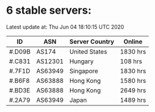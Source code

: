 # 6 stable servers:

Latest update at: Thu Jun 04 18:10:15 UTC 2020

| ID | ASN | Server Country | Online |
| -- | --- | -------------- | ------ |
| #.D09B | AS174 | United States | 1830 hrs |
| #.C831 | AS12301 | Hungary | 108 hrs |
| #.7F1D | AS63949 | Singapore | 1830 hrs |
| #.B6F8 | AS63888 | Hong Kong | 1580 hrs |
| #.BD3E | AS63888 | Hong Kong | 2649 hrs |
| #.2A79 | AS63949 | Japan | 1489 hrs |

